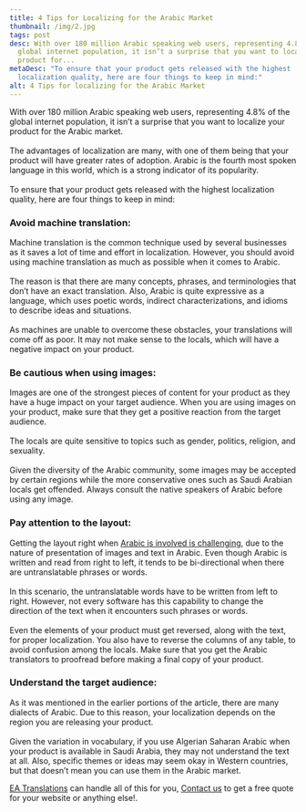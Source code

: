 ```yaml
---
title: 4 Tips for Localizing for the Arabic Market
thumbnail: /img/2.jpg
tags: post
desc: With over 180 million Arabic speaking web users, representing 4.8% of the
  global internet population, it isn’t a surprise that you want to localize your
  product for...
metaDesc: "To ensure that your product gets released with the highest
  localization quality, here are four things to keep in mind:"
alt: 4 Tips for localizing for the Arabic Market
---
```

<!--StartFragment-->

With over 180 million Arabic speaking web users, representing 4.8% of the global internet population, it isn’t a surprise that you want to localize your product for the Arabic market.\
\
The advantages of localization are many, with one of them being that your product will have greater rates of adoption. Arabic is the fourth most spoken language in this world, which is a strong indicator of its popularity.\
\
To ensure that your product gets released with the highest localization quality, here are four things to keep in mind:

### Avoid machine translation:

Machine translation is the common technique used by several businesses as it saves a lot of time and effort in localization. However, you should avoid using machine translation as much as possible when it comes to Arabic.\
\
The reason is that there are many concepts, phrases, and terminologies that don’t have an exact translation. Also, Arabic is quite expressive as a language, which uses poetic words, indirect characterizations, and idioms to describe ideas and situations.\
\
As machines are unable to overcome these obstacles, your translations will come off as poor. It may not make sense to the locals, which will have a negative impact on your product.

### Be cautious when using images:

Images are one of the strongest pieces of content for your product as they have a huge impact on your target audience. When you are using images on your product, make sure that they get a positive reaction from the target audience.\
\
The locals are quite sensitive to topics such as gender, politics, religion, and sexuality.\
\
Given the diversity of the Arabic community, some images may be accepted by certain regions while the more conservative ones such as Saudi Arabian locals get offended. Always consult the native speakers of Arabic before using any image.

### Pay attention to the layout:

Getting the layout right when [Arabic is involved is challenging](https://englisharabictranslations.com/blog/the-challenges-of-arabic-to-english-translation/), due to the nature of presentation of images and text in Arabic. Even though Arabic is written and read from right to left, it tends to be bi-directional when there are untranslatable phrases or words. \
\
In this scenario, the untranslatable words have to be written from left to right. However, not every software has this capability to change the direction of the text when it encounters such phrases or words.\
\
Even the elements of your product must get reversed, along with the text, for proper localization. You also have to reverse the columns of any table, to avoid confusion among the locals. Make sure that you get the Arabic translators to proofread before making a final copy of your product.

### Understand the target audience:

As it was mentioned in the earlier portions of the article, there are many dialects of Arabic. Due to this reason, your localization depends on the region you are releasing your product.\
\
Given the variation in vocabulary, if you use Algerian Saharan Arabic when your product is available in Saudi Arabia, they may not understand the text at all. Also, specific themes or ideas may seem okay in Western countries, but that doesn’t mean you can use them in the Arabic market.

[EA Translations](https://englisharabictranslations.com/) can handle all of this for you, [](https://englisharabictranslations.com/)[Contact us](https://englisharabictranslations.com/#Contact) to get a free quote for your website or anything else!.

<!--EndFragment-->